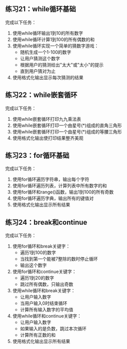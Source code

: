 ## 练习21：while循环基础
完成以下任务：
1. 使用while循环输出1到10的所有数字
2. 使用while循环计算1到100的所有偶数的和
3. 使用while循环实现一个简单的猜数字游戏：
   - 随机生成一个1-100的数字
   - 让用户猜测这个数字
   - 根据用户的猜测给出"太大"或"太小"的提示
   - 直到用户猜对为止
4. 使用格式化输出显示每次猜测的结果

## 练习22：while嵌套循环
完成以下任务：
1. 使用while嵌套循环打印九九乘法表
2. 使用while嵌套循环打印一个由星号(*)组成的直角三角形
3. 使用while嵌套循环打印一个由星号(*)组成的等腰三角形
4. 使用格式化输出使打印结果整齐美观

## 练习23：for循环基础
完成以下任务：
1. 使用for循环遍历字符串，输出每个字符
2. 使用for循环遍历列表，计算列表中所有数字的和
3. 使用for循环和range()函数，输出1到100的所有奇数
4. 使用for循环遍历字典，输出所有的键值对
5. 使用格式化输出显示所有结果

## 练习24：break和continue
完成以下任务：
1. 使用for循环和break关键字：
   - 遍历1到100的数字
   - 当找到第一个能被7整除的数时停止循环
   - 输出这个数字
2. 使用for循环和continue关键字：
   - 遍历1到20的数字
   - 跳过所有偶数，只输出奇数
3. 使用while循环和break关键字：
   - 让用户输入数字
   - 当用户输入0时结束循环
   - 计算所有输入数字的平均值
4. 使用while循环和continue关键字：
   - 让用户输入数字
   - 如果输入的是负数，跳过本次循环
   - 计算所有正数的和
5. 使用格式化输出显示所有结果
